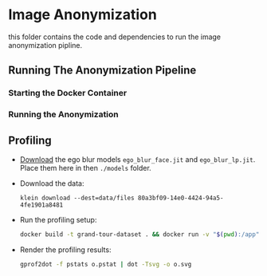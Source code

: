 # Image Anonymization

this folder contains the code and dependencies to run the image anonymization pipline.

## Running The Anonymization Pipeline

### Starting the Docker Container

### Running the Anonymization

## Profiling

- [Download](https://www.projectaria.com/tools/egoblur/) the ego blur models `ego_blur_face.jit` and `ego_blur_lp.jit`.
  Place them here in then `./models` folder.

- Download the data:

  ```
  klein download --dest=data/files 80a3bf09-14e0-4424-94a5-4fe1901a8481
  ```

- Run the profiling setup:

  ```bash
  docker build -t grand-tour-dataset . && docker run -v "$(pwd):/app" --rm -it --gpus all grand-tour-dataset python -m cProfile -o o.pstat anonymization.py --head 200
  ```

- Render the profiling results:

  ```bash
  gprof2dot -f pstats o.pstat | dot -Tsvg -o o.svg
  ```
